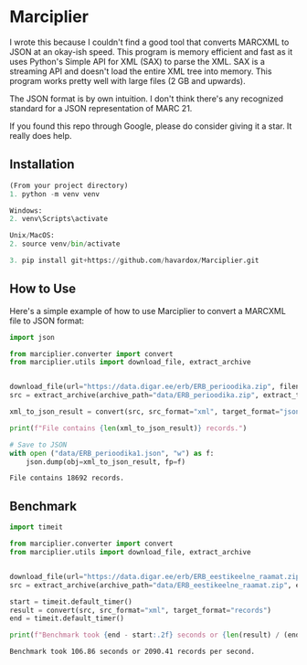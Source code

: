 # Marciplier

I wrote this because I couldn't find a good tool that converts MARCXML to JSON at an okay-ish speed. This program is memory efficient and fast as it uses Python's Simple API for XML (SAX) to parse the XML. SAX is a streaming API and doesn't load the entire XML tree into memory. This program works pretty well with large files (2 GB and upwards).

The JSON format is by own intuition. I don't think there's any recognized standard for a JSON representation of MARC 21.

If you found this repo through Google, please do consider giving it a star. It really does help.

## Installation

```python
(From your project directory)
1. python -m venv venv

Windows:
2. venv\Scripts\activate

Unix/MacOS:
2. source venv/bin/activate

3. pip install git+https://github.com/havardox/Marciplier.git
```

## How to Use

Here's a simple example of how to use Marciplier to convert a MARCXML file to JSON format:

```python
import json

from marciplier.converter import convert
from marciplier.utils import download_file, extract_archive


download_file(url="https://data.digar.ee/erb/ERB_perioodika.zip", filename="ERB_perioodika.zip", folder="data")
src = extract_archive(archive_path="data/ERB_perioodika.zip", extract_to="data")[0]

xml_to_json_result = convert(src, src_format="xml", target_format="json")

print(f"File contains {len(xml_to_json_result)} records.")

# Save to JSON
with open ("data/ERB_perioodika1.json", "w") as f:
    json.dump(obj=xml_to_json_result, fp=f)
```

`File contains 18692 records.`


## Benchmark

```python
import timeit

from marciplier.converter import convert
from marciplier.utils import download_file, extract_archive


download_file(url="https://data.digar.ee/erb/ERB_eestikeelne_raamat.zip", filename="ERB_eestikeelne_raamat.zip", folder="data")
src = extract_archive(archive_path="data/ERB_eestikeelne_raamat.zip", extract_to="data")[0]

start = timeit.default_timer()
result = convert(src, src_format="xml", target_format="records")
end = timeit.default_timer()

print(f"Benchmark took {end - start:.2f} seconds or {len(result) / (end - start):.2f} records per second.")
```

`Benchmark took 106.86 seconds or 2090.41 records per second.`

